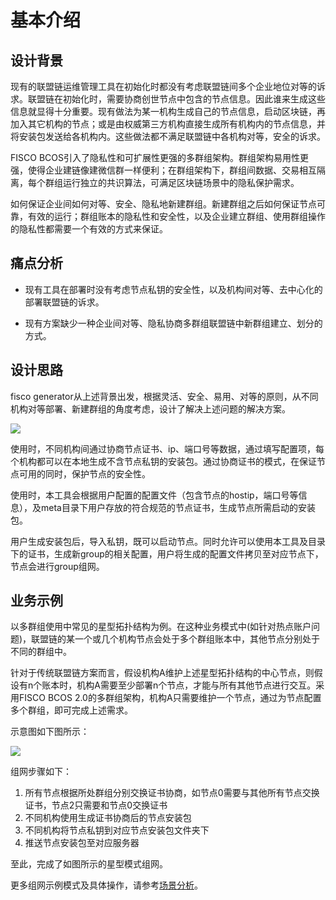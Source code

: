 # 基本介绍

## 设计背景

现有的联盟链运维管理工具在初始化时都没有考虑联盟链间多个企业地位对等的诉求。联盟链在初始化时，需要协商创世节点中包含的节点信息。因此谁来生成这些信息就显得十分重要。现有做法为某一机构生成自己的节点信息，启动区块链，再加入其它机构的节点；或是由权威第三方机构直接生成所有机构内的节点信息，并将安装包发送给各机构内。这些做法都不满足联盟链中各机构对等，安全的诉求。

FISCO BCOS引入了隐私性和可扩展性更强的多群组架构。群组架构易用性更强，使得企业建链像建微信群一样便利；在群组架构下，群组间数据、交易相互隔离，每个群组运行独立的共识算法，可满足区块链场景中的隐私保护需求。

如何保证企业间如何对等、安全、隐私地新建群组。新建群组之后如何保证节点可靠，有效的运行；群组账本的隐私性和安全性，以及企业建立群组、使用群组操作的隐私性都需要一个有效的方式来保证。

## 痛点分析

- 现有工具在部署时没有考虑节点私钥的安全性，以及机构间对等、去中心化的部署联盟链的诉求。

- 现有方案缺少一种企业间对等、隐私协商多群组联盟链中新群组建立、划分的方式。

## 设计思路

fisco generator从上述背景出发，根据灵活、安全、易用、对等的原则，从不同机构对等部署、新建群组的角度考虑，设计了解决上述问题的解决方案。

![](../../images/enterprise/feature.png)

使用时，不同机构间通过协商节点证书、ip、端口号等数据，通过填写配置项，每个机构都可以在本地生成不含节点私钥的安装包。通过协商证书的模式，在保证节点可用的同时，保护节点的安全性。

使用时，本工具会根据用户配置的配置文件（包含节点的hostip，端口号等信息），及meta目录下用户存放的符合规范的节点证书，生成节点所需启动的安装包。

用户生成安装包后，导入私钥，既可以启动节点。同时允许可以使用本工具及目录下的证书，生成新group的相关配置，用户将生成的配置文件拷贝至对应节点下，节点会进行group组网。

## 业务示例

以多群组使用中常见的星型拓扑结构为例。在这种业务模式中(如针对热点账户问题)，联盟链的某一个或几个机构节点会处于多个群组账本中，其他节点分别处于不同的群组中。

针对于传统联盟链方案而言，假设机构A维护上述星型拓扑结构的中心节点，则假设有n个账本时，机构A需要至少部署n个节点，才能与所有其他节点进行交互。采用FISCO BCOS 2.0的多群组架构，机构A只需要维护一个节点，通过为节点配置多个群组，即可完成上述需求。

示意图如下图所示：

![](../..//images/enterprise/simple_star1.png)

组网步骤如下：

1. 所有节点根据所处群组分别交换证书协商，如节点0需要与其他所有节点交换证书，节点2只需要和节点0交换证书
2. 不同机构使用生成证书协商后的节点安装包
3. 不同机构将节点私钥到对应节点安装包文件夹下
4. 推送节点安装包至对应服务器

至此，完成了如图所示的星型模式组网。

更多组网示例模式及具体操作，请参考[场景分析](./playgroud/index.html)。